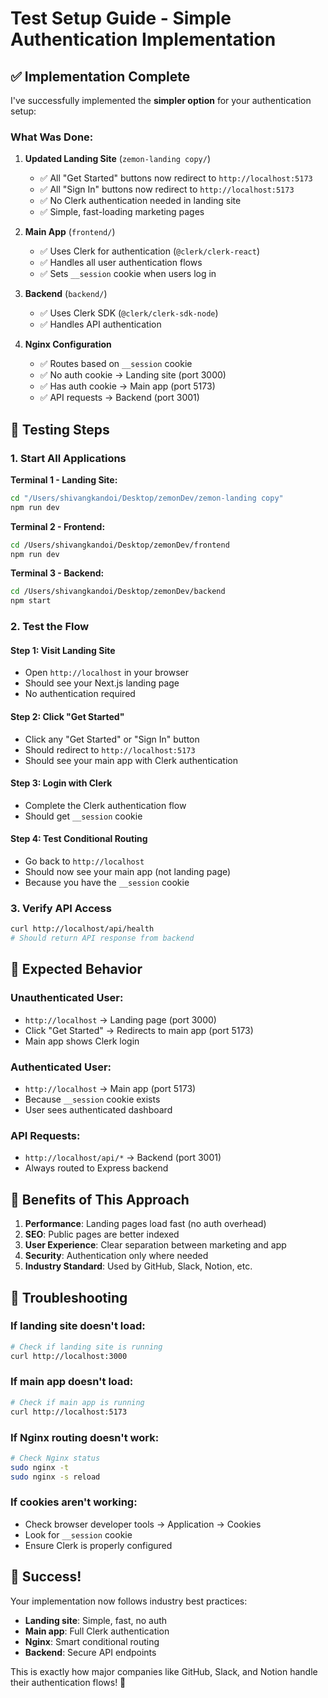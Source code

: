 # Test Setup Guide - Simple Authentication Implementation

## ✅ Implementation Complete

I've successfully implemented the **simpler option** for your authentication setup:

### **What Was Done:**

1. **Updated Landing Site** (`zemon-landing copy/`)
   - ✅ All "Get Started" buttons now redirect to `http://localhost:5173`
   - ✅ All "Sign In" buttons now redirect to `http://localhost:5173`
   - ✅ No Clerk authentication needed in landing site
   - ✅ Simple, fast-loading marketing pages

2. **Main App** (`frontend/`)
   - ✅ Uses Clerk for authentication (`@clerk/clerk-react`)
   - ✅ Handles all user authentication flows
   - ✅ Sets `__session` cookie when users log in

3. **Backend** (`backend/`)
   - ✅ Uses Clerk SDK (`@clerk/clerk-sdk-node`)
   - ✅ Handles API authentication

4. **Nginx Configuration**
   - ✅ Routes based on `__session` cookie
   - ✅ No auth cookie → Landing site (port 3000)
   - ✅ Has auth cookie → Main app (port 5173)
   - ✅ API requests → Backend (port 3001)

## 🧪 Testing Steps

### **1. Start All Applications**

**Terminal 1 - Landing Site:**
```bash
cd "/Users/shivangkandoi/Desktop/zemonDev/zemon-landing copy"
npm run dev
```

**Terminal 2 - Frontend:**
```bash
cd /Users/shivangkandoi/Desktop/zemonDev/frontend
npm run dev
```

**Terminal 3 - Backend:**
```bash
cd /Users/shivangkandoi/Desktop/zemonDev/backend
npm start
```

### **2. Test the Flow**

#### **Step 1: Visit Landing Site**
- Open `http://localhost` in your browser
- Should see your Next.js landing page
- No authentication required

#### **Step 2: Click "Get Started"**
- Click any "Get Started" or "Sign In" button
- Should redirect to `http://localhost:5173`
- Should see your main app with Clerk authentication

#### **Step 3: Login with Clerk**
- Complete the Clerk authentication flow
- Should get `__session` cookie

#### **Step 4: Test Conditional Routing**
- Go back to `http://localhost`
- Should now see your main app (not landing page)
- Because you have the `__session` cookie

### **3. Verify API Access**
```bash
curl http://localhost/api/health
# Should return API response from backend
```

## 🎯 Expected Behavior

### **Unauthenticated User:**
- `http://localhost` → Landing page (port 3000)
- Click "Get Started" → Redirects to main app (port 5173)
- Main app shows Clerk login

### **Authenticated User:**
- `http://localhost` → Main app (port 5173)
- Because `__session` cookie exists
- User sees authenticated dashboard

### **API Requests:**
- `http://localhost/api/*` → Backend (port 3001)
- Always routed to Express backend

## 🚀 Benefits of This Approach

1. **Performance**: Landing pages load fast (no auth overhead)
2. **SEO**: Public pages are better indexed
3. **User Experience**: Clear separation between marketing and app
4. **Security**: Authentication only where needed
5. **Industry Standard**: Used by GitHub, Slack, Notion, etc.

## 🔧 Troubleshooting

### **If landing site doesn't load:**
```bash
# Check if landing site is running
curl http://localhost:3000
```

### **If main app doesn't load:**
```bash
# Check if main app is running
curl http://localhost:5173
```

### **If Nginx routing doesn't work:**
```bash
# Check Nginx status
sudo nginx -t
sudo nginx -s reload
```

### **If cookies aren't working:**
- Check browser developer tools → Application → Cookies
- Look for `__session` cookie
- Ensure Clerk is properly configured

## 🎉 Success!

Your implementation now follows industry best practices:
- **Landing site**: Simple, fast, no auth
- **Main app**: Full Clerk authentication
- **Nginx**: Smart conditional routing
- **Backend**: Secure API endpoints

This is exactly how major companies like GitHub, Slack, and Notion handle their authentication flows! 🚀







